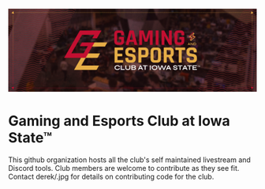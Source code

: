 ![GE Club logo](https://github.com/GamingEsports/.github/blob/main/profile/GEheader.png?raw=true)
# Gaming and Esports Club at Iowa State™

This github organization hosts all the club's self maintained livestream and Discord tools. Club members are welcome to contribute as they see fit. Contact derek/.jpg for details on contributing code for the club.
